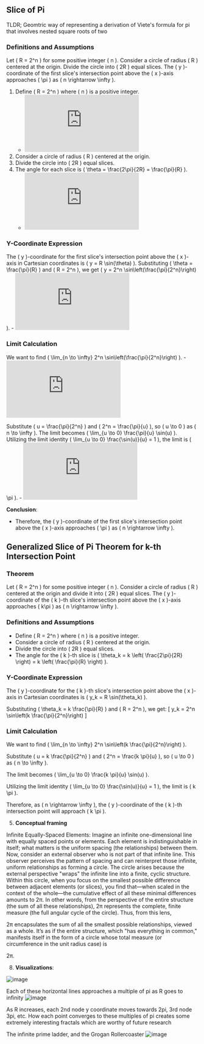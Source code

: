 ##  Slice of Pi 
TLDR; Geomtric way of representing a derivation of Viete's formula for pi that involves nested square roots of two

### Definitions and Assumptions

Let \( R = 2^n \) for some positive integer \( n \). Consider a circle of radius \( R \) centered at the origin. Divide the circle into \( 2R \) equal slices. The \( y \)-coordinate of the first slice's intersection point above the \( x \)-axis approaches \( \pi \) as \( n \rightarrow \infty \).

1. Define \( R = 2^n \) where \( n \) is a positive integer.
    - ![R = 2^n](https://latex.codecogs.com/gif.latex?R%20%3D%202%5En)
2. Consider a circle of radius \( R \) centered at the origin.
3. Divide the circle into \( 2R \) equal slices.
4. The angle for each slice is \( \theta = \frac{2\pi}{2R} = \frac{\pi}{R} \).
    - ![theta](https://latex.codecogs.com/gif.latex?%5Ctheta%20%3D%20%5Cfrac%7B2%5Cpi%7D%7B2R%7D%20%3D%20%5Cfrac%7B%5Cpi%7D%7BR%7D)

### Y-Coordinate Expression
The \( y \)-coordinate for the first slice's intersection point above the \( x \)-axis in Cartesian coordinates is \( y = R \sin(\theta) \). Substituting \( \theta = \frac{\pi}{R} \) and \( R = 2^n \), we get \( y = 2^n \sin\left(\frac{\pi}{2^n}\right) \).
    - ![y-coordinate expression](https://latex.codecogs.com/gif.latex?y%20%3D%202%5En%20%5Csin%5Cleft%28%5Cfrac%7B%5Cpi%7D%7B2%5En%7D%5Cright%29)

### Limit Calculation
We want to find \( \lim_{n \to \infty} 2^n \sin\left(\frac{\pi}{2^n}\right) \).
    - ![limit calculation](https://latex.codecogs.com/gif.latex?%5Clim_%7Bn%20%5Cto%20%5Cinfty%7D%202%5En%20%5Csin%5Cleft%28%5Cfrac%7B%5Cpi%7D%7B2%5En%7D%5Cright%29)

Substitute \( u = \frac{\pi}{2^n} \) and \( 2^n = \frac{\pi}{u} \), so \( u \to 0 \) as \( n \to \infty \).
The limit becomes \( \lim_{u \to 0} \frac{\pi}{u} \sin(u) \).
Utilizing the limit identity \( \lim_{u \to 0} \frac{\sin(u)}{u} = 1 \), the limit is \( \pi \).
    - ![limit result](https://latex.codecogs.com/gif.latex?%5Clim_%7Bu%20%5Cto%200%7D%20%5Cfrac%7B%5Cpi%7D%7Bu%7D%20%5Csin%28u%29%20%3D%20%5Cpi)

**Conclusion**:
- Therefore, the \( y \)-coordinate of the first slice's intersection point above the \( x \)-axis approaches \( \pi \) as \( n \rightarrow \infty \).

## Generalized Slice of Pi Theorem for k-th Intersection Point

### Theorem
Let \( R = 2^n \) for some positive integer \( n \). Consider a circle of radius \( R \) centered at the origin and divide it into \( 2R \) equal slices. The \( y \)-coordinate of the \( k \)-th slice's intersection point above the \( x \)-axis approaches \( k\pi \) as \( n \rightarrow \infty \).

### Definitions and Assumptions
- Define \( R = 2^n \) where \( n \) is a positive integer.
- Consider a circle of radius \( R \) centered at the origin.
- Divide the circle into \( 2R \) equal slices.
- The angle for the \( k \)-th slice is \( \theta_k = k \left( \frac{2\pi}{2R} \right) = k \left( \frac{\pi}{R} \right) \).

### Y-Coordinate Expression
The \( y \)-coordinate for the \( k \)-th slice's intersection point above the \( x \)-axis in Cartesian coordinates is \( y_k = R \sin(\theta_k) \).

Substituting \( \theta_k = k \frac{\pi}{R} \) and \( R = 2^n \), we get:
\[ y_k = 2^n \sin\left(k \frac{\pi}{2^n}\right) \]

### Limit Calculation
We want to find \( \lim_{n \to \infty} 2^n \sin\left(k \frac{\pi}{2^n}\right) \).

Substitute \( u = k \frac{\pi}{2^n} \) and \( 2^n = \frac{k \pi}{u} \), so \( u \to 0 \) as \( n \to \infty \).

The limit becomes \( \lim_{u \to 0} \frac{k \pi}{u} \sin(u) \).

Utilizing the limit identity \( \lim_{u \to 0} \frac{\sin(u)}{u} = 1 \), the limit is \( k \pi \).

Therefore, as \( n \rightarrow \infty \), the \( y \)-coordinate of the \( k \)-th intersection point will approach \( k \pi \).

5. **Conceptual framing**

Infinite Equally-Spaced Elements:
Imagine an infinite one-dimensional line with equally spaced points or elements. Each element is indistinguishable in itself; what matters is the uniform spacing (the relationships) between them.
Now, consider an external observer who is not part of that infinite line. This observer perceives the pattern of spacing and can reinterpret those infinite, uniform relationships as forming a circle. The circle arises because the external perspective "wraps" the infinite line into a finite, cyclic structure.
Within this circle, when you focus on the smallest possible difference between adjacent elements (or slices), you find that—when scaled in the context of the whole—the cumulative effect of all these minimal differences amounts to 
2π. In other words, from the perspective of the entire structure (the sum of all these relationships),
2π represents the complete, finite measure (the full angular cycle of the circle).
Thus, from this lens, 

2π encapsulates the sum of all the smallest possible relationships, viewed as a whole. It’s as if the entire structure, which "has everything in common," manifests itself in the form of a circle whose total measure (or circumference in the unit radius case) is 

2π.

8. **Visualizations**:


![image](https://github.com/jconorgrogan/Grogans-Slice-of-Pi/assets/130090573/bed128bf-b7ac-45d1-9fc7-805c611892bd)

Each of these horizontal lines approaches a multiple of pi as R goes to infinity
![image](https://github.com/jconorgrogan/Grogans-Slice-of-Pi/assets/130090573/2a204d04-0238-44ed-a5f4-a91fe5c68617)


As R increases, each 2nd node y coordinate moves towards 2pi, 3rd node 3pi, etc. 
How each point converges to these multiples of pi creates some extremely interesting fractals which are worthy of future research

The infinite prime ladder, and the Grogan Rollercoaster 
![image](https://github.com/jconorgrogan/Grogans-Slice-of-Pi/assets/130090573/f45b1293-16f1-41fd-abdf-ead3df0f4284)

